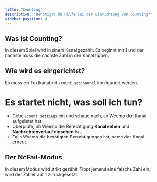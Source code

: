 ```yaml
---
title: "Counting"
description: "Benötigst du Hilfe bei der Einrichtung von Counting?"
sidebar_position: 4
---
```


Was ist Counting?
--------------------------
In diesem Spiel wird in einem Kanal gezählt. Es beginnt mit 1 und der nächste muss die nächste Zahl in den Kanal tippen.

Wie wird es eingerichtet?
--------------------------
Es muss ein Textkanal mit ``/count setchannel`` konfiguriert werden.

# Es startet nicht, was soll ich tun?
- Gebe ``/count settings`` ein und schaue nach, ob Weemo den Kanal aufgelistet hat.
- Überprüfe, ob Weemo die Berechtigung **Kanal sehen** und **Nachrichtenverlauf einsehen** hat.
- Falls Weemo die benötigten Berechtigungen hat, setze den Kanal erneut.

Der NoFail-Modus
--------------------------
In diesem Modus wird strikt gezählt. Tippt jemand eine falsche Zahl ein, wird der Zähler auf 1 zurückgesetzt.